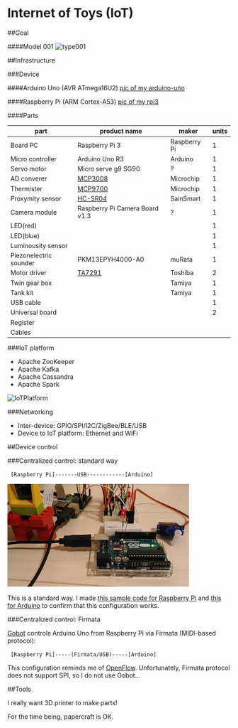 # Internet of Toys (IoT)

##Goal

####Model 001
![type001](https://docs.google.com/drawings/d/1EXrgaz9V5ETb_SwbJseOQWrdF1Rf3bmqhidnRHBVv6E/pub?w=960&h=600)

##Infrastructure

###Device

####Arduino Uno (AVR ATmega16U2)
[pic of my arduino-uno](./doc/arduino-uno.png)

####Raspberry Pi (ARM Cortex-A53)
[pic of my rpi3](./doc/rpi3.png)

####Parts

|part                  |product name                   |maker        |units    |
|----------------------|-------------------------------|-------------|---------|
|Board PC              |Raspberry Pi 3                 |Raspberry Pi |1        |
|Micro controller      |Arduino Uno R3                 |Arduino      |1        |
|Servo motor           |Micro serve g9 SG90            |?            |1        |
|AD converer           |[MCP3008](http://ww1.microchip.com/downloads/en/DeviceDoc/21295C.pdf)                        |Microchip    |1        |
|Thermister            |[MCP9700](http://ww1.microchip.com/downloads/en/DeviceDoc/21942e.pdf)                        |Microchip    |1        |
|Proxymity sensor      |[HC-SR04](http://www.micropik.com/PDF/HCSR04.pdf)                        |SainSmart    |1        |
|Camera module         |Raspberry Pi Camera Board v1.3 |?            |1        |
|LED(red)              |                               |             |1        |
|LED(blue)             |                               |             |1        |
|Luminousity sensor    |                               |             |1        |
|Piezonelectric sounder|PKM13EPYH4000-A0               |muRata       |1        |
|Motor driver          |[TA7291](http://www.promelec.ru/pdf/ta7291p.pdf)|Toshiba      |2        |
|Twin gear box         |                               |Tamiya       |1        |
|Tank kit              |                               |Tamiya       |1        |
|USB cable             |                               |             |1        |
|Universal board       |                               |             |2        |
|Register              |                               |             |         |
|Cables                |                               |             |         |

###IoT platform

- Apache ZooKeeper
- Apache Kafka
- Apache Cassandra
- Apache Spark

![IoTPlatform](https://docs.google.com/drawings/d/14bmvJhQgG_oQu2N0SiiUWonsNiNL7f1yPZ_jepIAEMU/pub?w=960&h=411)

###Networking

- Inter-device: GPIO/SPI/I2C/ZigBee/BLE/USB
- Device to IoT platform: Ethernet and WiFi

##Device control

###Centralized control: standard way

```
 [Raspberry Pi]-------USB------------[Arduino]
```

![arduino-rpi](./doc/arduino-rpi.png)

This is a standard way. I made [this sample code for Raspberry Pi](./misc/arduino/serial.go) and [this for Arduino](./misc/arduino/sketch_led_blink.ino) to confirm that this configuration works.

###Centralized control: Firmata

[Gobot](https://gobot.io/) controls Arduino Uno from Raspberry Pi via Firmata (MIDI-based protocol):

```
 [Raspberry Pi]-----(Firmata/USB)-----[Arduino]

```

This configuration reminds me of [OpenFlow](https://en.wikipedia.org/wiki/OpenFlow). Unfortunately, Firmata protocol does not support SPI, so I do not use Gobot...

##Tools

I really want 3D printer to make parts!

For the time being, papercraft is OK.
